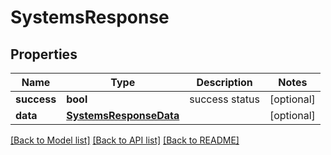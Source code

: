 # SystemsResponse

## Properties
Name | Type | Description | Notes
------------ | ------------- | ------------- | -------------
**success** | **bool** | success status | [optional] 
**data** | [**SystemsResponseData**](SystemsResponseData.md) |  | [optional] 

[[Back to Model list]](../README.md#documentation-for-models) [[Back to API list]](../README.md#documentation-for-api-endpoints) [[Back to README]](../README.md)

